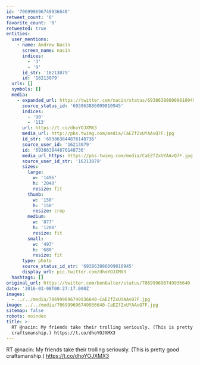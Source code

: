 ```yaml
---
id: '706999696749936640'
retweet_count: '0'
favorite_count: '0'
retweeted: true
entities:
  user_mentions:
    - name: Andrew Nacin
      screen_name: nacin
      indices:
        - '3'
        - '9'
      id_str: '16213079'
      id: '16213079'
  urls: []
  symbols: []
  media:
    - expanded_url: https://twitter.com/nacin/status/693863886009810945/photo/1
      source_status_id: '693863886009810945'
      indices:
        - '90'
        - '113'
      url: https://t.co/dhoYOJXMX3
      media_url: http://pbs.twimg.com/media/CaEZfZxUYAAvQ7F.jpg
      id_str: '693863844876148736'
      source_user_id: '16213079'
      id: '693863844876148736'
      media_url_https: https://pbs.twimg.com/media/CaEZfZxUYAAvQ7F.jpg
      source_user_id_str: '16213079'
      sizes:
        large:
          w: '1496'
          h: '2048'
          resize: fit
        thumb:
          w: '150'
          h: '150'
          resize: crop
        medium:
          w: '877'
          h: '1200'
          resize: fit
        small:
          w: '497'
          h: '680'
          resize: fit
      type: photo
      source_status_id_str: '693863886009810945'
      display_url: pic.twitter.com/dhoYOJXMX3
  hashtags: []
original_url: https://twitter.com/benbalter/status/706999696749936640
date: '2016-03-08T00:27:17.000Z'
images:
  - ../../media/706999696749936640-CaEZfZxUYAAvQ7F.jpg
image: ../../media/706999696749936640-CaEZfZxUYAAvQ7F.jpg
sitemap: false
robots: noindex
title: >-
  RT @nacin: My friends take their trolling seriously. (This is pretty good
  craftsmanship.) https://t.co/dhoYOJXMX3
---
```


RT @nacin: My friends take their trolling seriously. (This is pretty good craftsmanship.) https://t.co/dhoYOJXMX3